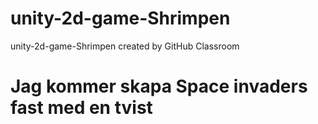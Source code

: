 # unity-2d-game-Shrimpen
unity-2d-game-Shrimpen created by GitHub Classroom
<h1> Jag kommer skapa Space invaders fast med en tvist <h1>
